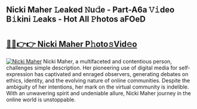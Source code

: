 ## Nicki Maher 𝙻eaked 𝙽u𝚍e - Part-A6a 𝚅𝚒deo B𝚒kini 𝙻eaks - Hot All 𝙿hotos aFOeD

# <h2><a href="http://ld0puz.urlbe.top/?page=Nicki+Maher">🔗🔗👉👉 Nicki Maher P𝚑oto𝚜Vid𝚎o</a></h2>

[![Nicki Maher](https://i.imgur.com/eBuTRDB.gif)](http://ld0puz.urlbe.top/?page=Nicki+Maher)
Nicki Maher, a multifaceted and contentious person, challenges simple description. Her pioneering use of digital media for self-expression has captivated and enraged observers, generating debates on ethics, identity, and the evolving nature of online communities. Despite the ambiguity of her intentions, her mark on the virtual community is indelible. With an unwavering spirit and undeniable allure, Nicki Maher journey in the online world is unstoppable.
